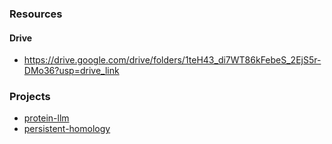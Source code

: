 ### Resources

#### Drive
- https://drive.google.com/drive/folders/1teH43_di7WT86kFebeS_2EjS5r-DMo36?usp=drive_link

### Projects
- [protein-llm](https://github.com/okmtyuta/protein-llm)
- [persistent-homology](https://github.com/okmtyuta/persistent-homology)